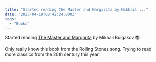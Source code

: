 ```yaml
---
title: "Started reading The Master and Margarita by Mikhail ..."
date: "2023-04-18T08:42:24.000Z"
tags: 
  - "Books"
---
```


Started reading [The Master and Margarita](https://micro.blog/books/9780143108276) by Mikhail Bulgakov 📚

Only really know this book from the Rolling Stones song. Trying to read more classics from the 20th century this year.
